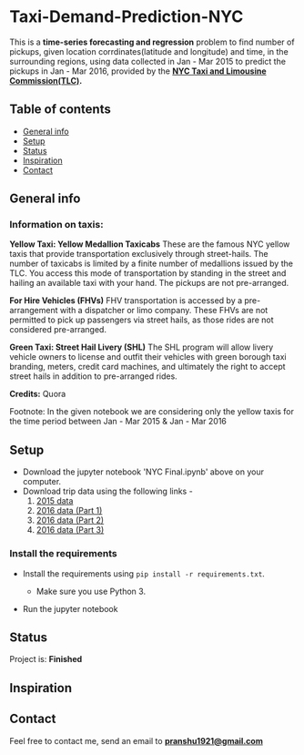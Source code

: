 # Taxi-Demand-Prediction-NYC
This is a **time-series forecasting and regression** problem to find number of pickups, given location corrdinates(latitude and longitude) and time, in the surrounding regions, using data collected in Jan - Mar 2015 to predict the pickups in Jan - Mar 2016, provided by the **[NYC Taxi and Limousine Commission(TLC)]( http://www.nyc.gov/html/tlc/html/about/trip_record_data.shtml).**

## Table of contents
* [General info](#general-info)
* [Setup](#setup)
* [Status](#status)
* [Inspiration](#inspiration)
* [Contact](#contact)

## General info

### Information on taxis:
**Yellow Taxi: Yellow Medallion Taxicabs**
These are the famous NYC yellow taxis that provide transportation exclusively through street-hails. The number of taxicabs is limited by a finite number of medallions issued by the TLC. You access this mode of transportation by standing in the street and hailing an available taxi with your hand. The pickups are not pre-arranged.

**For Hire Vehicles (FHVs)**
FHV transportation is accessed by a pre-arrangement with a dispatcher or limo company. These FHVs are not permitted to pick up passengers via street hails, as those rides are not considered pre-arranged.

**Green Taxi: Street Hail Livery (SHL)**
The SHL program will allow livery vehicle owners to license and outfit their vehicles with green borough taxi branding, meters, credit card machines, and ultimately the right to accept street hails in addition to pre-arranged rides.

**Credits:** Quora

Footnote:
In the given notebook we are considering only the yellow taxis for the time period between Jan - Mar 2015 & Jan - Mar 2016

## Setup

* Download the jupyter notebook 'NYC Final.ipynb' above on your computer.
* Download trip data using the following links - 
  1. [2015 data](https://drive.google.com/file/d/1kcIZlf-LQiQhqfSCZb719Nh6Rqkp2zKK/view?usp=sharing)
  2. [2016 data (Part 1)](https://drive.google.com/file/d/1zfDwQmNyZUzkVhRys5j09uVk9Fwyv3if/view?usp=sharing)
  3. [2016 data (Part 2)](https://drive.google.com/file/d/1bWdNt9F3ZakZ1-ZPzGUA7QCGzBS49yBL/view?usp=sharing)
  4. [2016 data (Part 3)](https://drive.google.com/file/d/12hFPRHhGAFZk8eF-WssicyX6OPUriSYR/view?usp=sharing)

### Install the requirements
 
* Install the requirements using `pip install -r requirements.txt`.
    * Make sure you use Python 3.
    
* Run the jupyter notebook

## Status
Project is: **Finished**

## Inspiration


## Contact
Feel free to contact me, send an email to **pranshu1921@gmail.com**
